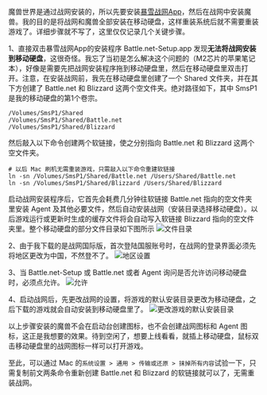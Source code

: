魔兽世界是通过战网安装的，所以先要安装[暴雪战网App](https://www.battle.net/ )，然后在战网中安装魔兽。我的目的是将战网和魔兽全部安装在移动硬盘，这样重装系统后就不需要重装游戏了。详细步骤就不写了，这里仅仅记录几个关键步骤。

1、直接双击暴雪战网App的安装程序 Battle.net-Setup.app 发现**无法将战网安装到移动硬盘**，这很奇怪。我忘了当初是怎么解决这个问题的（M2芯片的苹果笔记本），好像是需要先把战网安装程序拖到移动硬盘里，然后在移动硬盘里双击打开。注意，在安装战网前，我先在移动硬盘里创建了一个 Shared 文件夹，并在其下方创建了 Battle.net 和 Blizzard 这两个空文件夹。绝对路径如下，其中 SmsP1 是我的移动硬盘的第1个卷宗。
```
/Volumes/SmsP1/Shared
/Volumes/SmsP1/Shared/Battle.net
/Volumes/SmsP1/Shared/Blizzard
```
然后敲入以下命令创建两个软链接，使之分别指向 Battle.net 和 Blizzard 这两个空文件夹。
```shell
# 以后 Mac 刷机无需重装游戏，只需敲入以下命令重建软链接
ln -sn /Volumes/SmsP1/Shared/Battle.net /Users/Shared/Battle.net
ln -sn /Volumes/SmsP1/Shared/Blizzard /Users/Shared/Blizzard
```
启动战网安装程序后，它首先会耗费几分钟往软链接 Battle.net 指向的空文件夹里安装 Agent 及其他必要文件，然后自动安装战网（安装目录选择移动硬盘）。以后游戏运行或更新时生成的缓存文件将会自动写入软链接 Blizzard 指向的空文件夹里。整个移动硬盘的部分文件目录如下图所示
![文件目录](https://cdn.learnku.com/uploads/images/202412/23/24833/0Lo14CJudZ.png!large)

2、由于我下载的是战网国际版，首次登陆国服账号时，在战网的登录界面必须先将地区更改为中国，不然登不了。
![地区设置](https://cdn.learnku.com/uploads/images/202412/23/24833/sQph6J1HcO.png!large)

3、当 Battle.net-Setup 或 Battle.net 或者 Agent 询问是否允许访问移动硬盘时，必须点允许。
![允许](https://cdn.learnku.com/uploads/images/202412/23/24833/CiegWEVKnV.png!large)

4、启动战网后，先更改战网的设置，将游戏的默认安装目录更改为移动硬盘，之后下载的游戏就会自动安装到移动硬盘里了。
![更改游戏的默认安装目录](https://cdn.learnku.com/uploads/images/202412/23/24833/btvkjWq4y2.png!large)

以上步骤安装的魔兽不会在启动台创建图标，也不会创建战网图标和 Agent 图标，这正是我想要的效果。待到空闲了，想要上线看看，就插上移动硬盘，鼠标双击移动硬盘里的战网图标一样可以打开游戏。

至此，可以通过 Mac 的`系统设置 > 通用 > 传输或还原 > 抹掉所有内容`试验一下，只需复制前文两条命令重新创建 Battle.net 和 Blizzard 的软链接就可以了，无需重装战网。